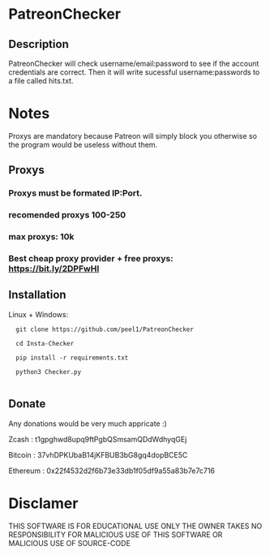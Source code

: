 # PatreonChecker

## Description 
PatreonChecker will check username/email:password to see if the account credentials are correct. Then it will write sucessful username:passwords to a file called hits.txt. 

# Notes
Proxys are mandatory because Patreon will simply block you otherwise so the program would be useless without them.
## Proxys
### Proxys must be formated IP:Port.
### recomended proxys 100-250
### max proxys: 10k

### Best cheap proxy provider + free proxys: https://bit.ly/2DPFwHI

## Installation
Linux + Windows:
```
  git clone https://github.com/peel1/PatreonChecker
  
  cd Insta-Checker
  
  pip install -r requirements.txt
  
  python3 Checker.py
  
 ```

## Donate
Any donations would be very much appricate :)

Zcash : t1gpghwd8upq9ftPgbQSmsamQDdWdhyqGEj

Bitcoin : 37vhDPKUbaB14jKFBUB3bG8gq4dopBCE5C

Ethereum : 0x22f4532d2f6b73e33db1f05df9a55a83b7e7c716 


# Disclamer
THIS SOFTWARE IS FOR EDUCATIONAL USE ONLY THE OWNER TAKES NO RESPONSIBILITY FOR MALICIOUS USE OF THIS SOFTWARE OR MALICIOUS USE OF SOURCE-CODE
